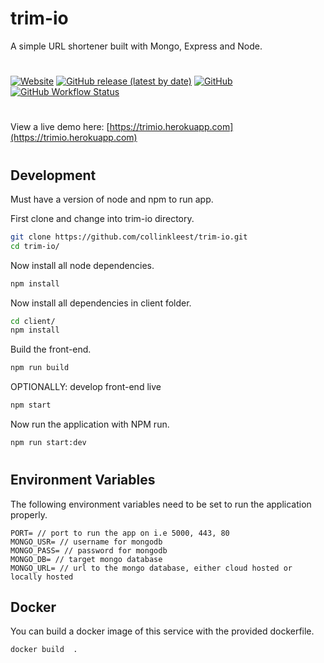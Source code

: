 # trim-io

A simple URL shortener built with Mongo, Express and Node.

#

[![Website](https://img.shields.io/website?down_color=red&down_message=offline&up_color=green&up_message=online&url=https%3A%2F%2Ftrimio.herokuapp.com)](https://trimio.herokuapp.com/)
[![GitHub release (latest by date)](https://img.shields.io/github/v/release/collinkleest/trim-io)](https://github.com/collinkleest/trim-io/releases/latest)
[![GitHub](https://img.shields.io/github/license/collinkleest/trim-io)](https://github.com/collinkleest/trim-io/blob/master/LICENSE)
[![GitHub Workflow Status](https://img.shields.io/github/workflow/status/collinkleest/trim-io/ci)](https://github.com/collinkleest/trim-io/actions)

#

View a live demo here: [https://trimio.herokuapp.com](https://trimio.herokuapp.com)

#

## Development

Must have a version of node and npm to run app.

First clone and change into trim-io directory.

```bash
git clone https://github.com/collinkleest/trim-io.git
cd trim-io/
```

Now install all node dependencies.

```bash
npm install
```

Now install all dependencies in client folder.

```bash
cd client/
npm install
```

Build the front-end.

```bash
npm run build
```

OPTIONALLY: develop front-end live

```bash
npm start
```

Now run the application with NPM run.

```bash
npm run start:dev
```

#

## Environment Variables

The following environment variables need to be set to run the application properly.

```
PORT= // port to run the app on i.e 5000, 443, 80
MONGO_USR= // username for mongodb
MONGO_PASS= // password for mongodb
MONGO_DB= // target mongo database
MONGO_URL= // url to the mongo database, either cloud hosted or locally hosted
```

## Docker

You can build a docker image of this service with the provided dockerfile.

```bash
docker build  .
```
